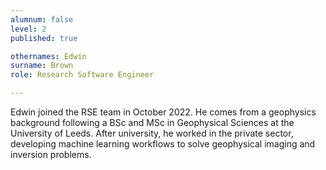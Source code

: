 ```yaml
---
alumnum: false
level: 2
published: true

othernames: Edwin   
surname: Brown
role: Research Software Engineer

---
```


Edwin joined the RSE team in October 2022. He comes from a geophysics background following a BSc and MSc in Geophysical Sciences at the University of Leeds. After university, he worked in the private sector, developing machine learning workflows to solve geophysical imaging and inversion problems. 